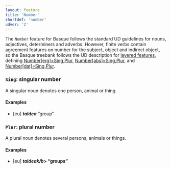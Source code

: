```yaml
---
layout: feature
title: 'Number'
shortdef: 'number'
udver: '2'
---
```


The `Number` feature for Basque follows the standard UD guidelines for nouns, adjectives,
determiners and adverbs. However, finite verbs contain agreement features on number for the
subject, object and indirect object, so the Basque treebank follows the UD description for
[layered features](/u/overview/feat-layers.html), defining
[Number[erg]=Sing,Plur](/u/feat/Number-erg.html),
[Number[abs]=Sing,Plur](/u/feat/Number-abs.html), and
[Number[dat]=Sing,Plur](/u/feat/Number-dat.html).

### <a name="Sing">`Sing`</a>: singular number

A singular noun denotes one person, animal or thing.

#### Examples

* [eu] _<b>taldea</b>_ “group”

### <a name="Plur">`Plur`</a>: plural number

A plural noun denotes several persons, animals or things.

#### Examples

* [eu] _<b>taldeak/b>_ “groups”

<!-- Interlanguage links updated Ne 5. května 2024, 18:20:06 CEST -->
